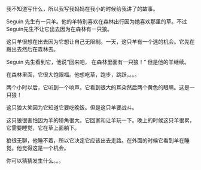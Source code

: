 我不知道写什么，所以我写我妈妈在我小的时候给我讲了的故事。

Seguin 先生有一只羊。他的羊特别喜欢在森林出行因为她喜欢那里的草。不过Seguin先生不让它出去因为在森林有一只狼。

这只羊很想在出去因为它想让自己无限制。一天，这只羊有一个逃的机会。它先在厩出去然后在森林去。

Seguin 先生看到它，他说“回来吧， 在森林里面有一只狼！” 但是他的羊继续。

在森林里面，它很大饱眼福。他想吃草，跑步，跳跃，。。。

两个小时以后，它听到一个响声。它看到很大的耳朵然后两个黄色的眼睛。这是一只狼！

这只狼大笑因为它知道它要吃晚饭。但是这只羊要战斗。

这只狼很害怕因为羊的犄角很大。它回家和让羊玩一下。晚上的时候这只羊很累， 它需要睡觉，它在草上面躺下。

狼很无聊，他睡不着，所以它决定它应该出去走路。在外面的时候它看到羊在睡觉。他觉得这是一个机会。

你可以猜猜发生什么。。。
